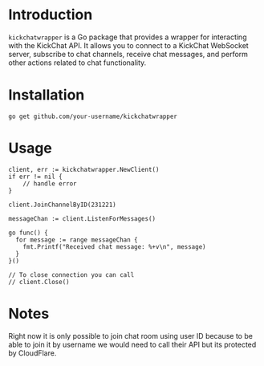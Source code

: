 # Introduction
`kickchatwrapper` is a Go package that provides a wrapper for interacting with the KickChat API. It allows you to connect to a KickChat WebSocket server, subscribe to chat channels, receive chat messages, and perform other actions related to chat functionality.

# Installation
```
go get github.com/your-username/kickchatwrapper
```

# Usage

```
client, err := kickchatwrapper.NewClient()
if err != nil {
    // handle error
}

client.JoinChannelByID(231221)

messageChan := client.ListenForMessages()

go func() {
  for message := range messageChan {
    fmt.Printf("Received chat message: %+v\n", message)
  }
}()

// To close connection you can call
// client.Close()
```
# Notes
Right now it is only possible to join chat room using user ID because to be able to join it by username we would need to call their API but its protected by CloudFlare.
